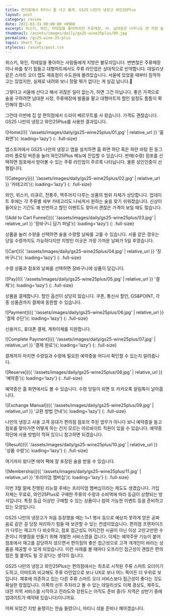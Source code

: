 ```yaml
---
title: 편의점에서 마티니 좀 사고 올게. GS25 나만의 냉장고 와인25Plus
layout: post
category: review
date: 2021-03-31 00:00:00 +0900
excerpt: 위스키, 와인, 칵테일을 좋아하지만 주류매장, 바. 남대문은 너무나도 먼 지방 술쟁이의 희망, 주류 스마트 오더 GS25 와인25Plus 사용법.
thumbnail: /assets/images/daily/gs25-wine25plus/00.jpg
permalink: /gs25-wine-25-plus
topic: Short Tip
stylecss: /assets/post.css
---
```


위스키, 와인, 칵테일을 좋아하는 사람들에게 지방은 불모지입니다. 변변찮은 주류매장이나 바를 찾기 힘들고 대형마트에서도 주류 라인업은 상대적으로 빈약합니다. 데일리샷 같은 스마트 오더 앱도 제휴점이 수도권에 몰려있습니다. 서울에 있었을 때부터 짐작하고는 있었지만, 실제로 내려와 보니 정말 뭐가 없다는 게 실감 납니다.🙁

그렇다고 서울에 산다고 해서 귀찮은 일이 없는가, 하면 그건 아닙니다. 좋은 가격으로 술을 구하려면 남대문 시장, 주류매장에 발품을 팔고 대형마트의 할인 일정도 틈틈이 확인해야 합니다.

그런데 이번에 집 앞 편의점에서 드라이 베르무트를 사 왔습니다. 가격도 괜찮습니다. GS25 나만의 냉장고 와인25Plus를 사용한 결과입니다.

![Home]({{ '/assets/images/daily/gs25-wine25plus/01.jpg' | relative_url }} '홈 화면'){: loading='lazy'}
{: .full-size}

앱스토어에서 GS25 나만의 냉장고 앱을 설치하면 홈 화면 하단 혹은 파란 바탕 흰 동그라미 플로팅 버튼을 눌러 와인25Plus 메뉴에 진입할 수 있습니다. 판매(수령) 점포를 선택하면 점포에서 받아볼 수 있는 주류 라인업이 주르륵 나타납니다. 물론 성인인증이 선행됩니다.

![Category]({{ '/assets/images/daily/gs25-wine25plus/02.jpg' | relative_url }} '카테고리'){: loading='lazy'}
{: .full-size}

와인, 위스키, 리큐르, 전통주, 맥주까지 다루는 상품의 범위 자체가 상당합니다. 업데이트 후에는 각 주류별 세부 카테고리도 나눠져서 원하는 술을 찾기 쉬워졌습니다. 신상이 들어오는 기간도 꽤 빈번하고 할인 이벤트도 잦아서 괜찮은 가격이 보일 때도 많습니다.

![Add to Cart Funnel]({{ '/assets/images/daily/gs25-wine25plus/03.jpg' | relative_url }} '장바구니 담기 퍼널'){: loading='lazy'}
{: .full-size}

상품을 눌러 수량을 선택하면 술을 수령할 날짜를 고를 수 있습니다. 서울 같은 경우는 당일 수령까지도 가능하다지만 지방인 이곳은 가장 가까운 날짜가 5일 후였습니다.

![Cart]({{ '/assets/images/daily/gs25-wine25plus/04.jpg' | relative_url }} '장바구니'){: loading='lazy'}
{: .full-size}

수령 상품과 점포와 날짜를 선택하면 장바구니에 상품이 담깁니다.

![Pay]({{ '/assets/images/daily/gs25-wine25plus/05.jpg' | relative_url }} '결제'){: loading='lazy'}
{: .full-size}

상품을 결제합니다. 할인 옵션이 상당히 많습니다. 쿠폰, 통신사 할인, GS&POINT, 각종 상품권까지 결제에 동원할 수 있습니다.

![Payment]({{ '/assets/images/daily/gs25-wine25plus/06.jpg' | relative_url }} '결제 수단'){: loading='lazy'}
{: .full-size}

신용카드, 휴대폰 결제, 계좌이체를 지원합니다.

![Complete Payment]({{ '/assets/images/daily/gs25-wine25plus/07.jpg' | relative_url }} '결제 완료'){: loading='lazy'}
{: .full-size}

결제까지 마치면 수령일과 수령에 필요한 예약증을 어디서 확인할 수 있는지 알려줍니다.

![Reserve]({{ '/assets/images/daily/gs25-wine25plus/08.jpg' | relative_url }} '예약증'){: loading='lazy'}
{: .full-size}

예약증은 홈 화면에서도 볼 수 있습니다. 수령 당일이 되면 또 카카오톡 알림톡이 날아옵니다.

![Exchange Manual]({{ '/assets/images/daily/gs25-wine25plus/09.jpg' | relative_url }} '교환 방법 안내'){: loading='lazy'}
{: .full-size}

나만의 냉장고 사용 고객 응대가 편의점 점포의 주된 업무가 아니다 보니 예약증을 들고 점포를 찾아가면 어떻게 하는 건지 모르는 아르바이트 직원이 있을 수 있습니다. 예약증 하단에 사용 방법이 적혀 있으니 참고하면 되겠습니다.

![Result]({{ '/assets/images/daily/gs25-wine25plus/10.jpg' | relative_url }} '상품 수령'){: loading='lazy'}
{: .full-size}

여기까지 왔다면 에어 팩에 잘 포장된 술을 받을 수 있습니다.

![Membership]({{ '/assets/images/daily/gs25-wine25plus/11.jpg' | relative_url }} '프리미엄 멤버십'){: loading='lazy'}
{: .full-size}

이번 3월 말에 진행된 리뉴얼 후에는 프리미엄 멤버십이라는 제도도 생겼습니다. 가입 자체는 무료로, 와인25Plus로 구매한 주류의 수량과 소비액에 따라 등급이 상향되는 방식입니다. 특정 등급 이상만 구매할 수 있는 상품이나 참여 가능한 이벤트 등을 준비하고 있는 모양입니다.

GS25 나만의 냉장고가 처음 등장했을 때는 1+1 행사 등으로 예상치 못하게 얻은 공짜 음료 같은 걸 당장 처리하기 힘들 때 보관할 수 있는 컨셉이었습니다. 편의점 프렌차이즈가 다루는 재고가 다 비슷하고, 점포 접근성도 어지간한 시골이 아닌 이상 고만고만한 수준이니 차별점을 만들기 위해 개발한 서비스였을 겁니다. 이제는 예약주문 기능이 붙어 점포에서 재고를 감당하지 않으면서 편의점의 좋은 접근성으로 고객 개개인이 바라는 상품을 제공할 수 있게 되었습니다. 이런 사례를 볼 때마다 오프라인 접근성이 괜찮은 편의점은 뭘 붙여도 될 것 같다는 생각이 듭니다.

GS25 나만의 냉장고 와인25Plus는 편의점에서는 최초로 시작된 주류 스마트 오더이기도하고, 이마트와 비교해도 주류 라인업으로 보나 UX로 보나 어느 쪽이든 더 우위로 보입니다. 제휴에 의존하고 있는 다른 주류 스마트 오더 서비스보다 접근성이 좋다는 것도 확실한 장점입니다. 이쪽의 선두 주자라고 볼 수 있는 데일리샷도 이제 경상도, 제주도, 대전 지역 서비스를 시작하고 전라도와 강원도는 아직도 준비 중(두 지역은 상반기 중에 업데이트가 예약돼 있습니다)이니까요.

어찌 되었건 지방 술쟁이는 한숨 돌렸으니, 마티니 섞을 준비나 해야겠습니다.